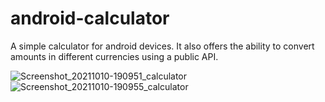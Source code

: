 # android-calculator

A simple calculator for android devices. It also offers the ability to convert amounts in different currencies using a public API.


![Screenshot_20211010-190951_calculator](https://user-images.githubusercontent.com/25755449/136704156-c347a62c-6ab0-40d7-9a5e-c5ebc2762689.jpg)
![Screenshot_20211010-190955_calculator](https://user-images.githubusercontent.com/25755449/136704159-f7bad1ac-f17e-460b-9492-65d66120bef7.jpg)
